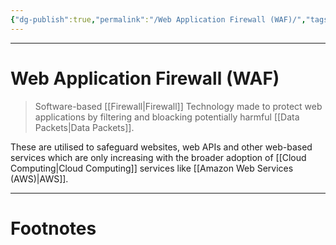 ```yaml
---
{"dg-publish":true,"permalink":"/Web Application Firewall (WAF)/","tags":["Academics","CyberSec","CloudComp"]}
---
```



---
# Web Application Firewall (WAF)
> Software-based [[Firewall\|Firewall]] Technology made to protect web applications by filtering and bloacking potentially harmful [[Data Packets\|Data Packets]].

These are utilised to safeguard websites, web APIs and other web-based services which are only increasing with the broader adoption of [[Cloud Computing\|Cloud Computing]] services like [[Amazon Web Services (AWS)\|AWS]].


---
# Footnotes